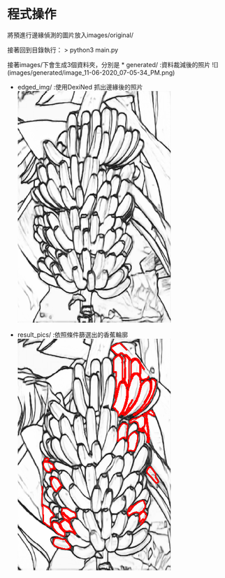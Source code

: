 # 程式操作
<p>將預進行邊緣偵測的圖片放入images/original/</p> 接著回到目錄執行：
> python3 main.py

<p> 接著images/下會生成3個資料夾，分別是
* generated/ :資料裁減後的照片
![](images/generated/image_11-06-2020_07-05-34_PM.png)

* edged_img/ :使用DexiNed 抓出邊緣後的照片
![](images/edged_img/image_14-06-2020_01-00-39_AM.png)

* result_pics/ :依照條件篩選出的香蕉輪廓
![](images/result_pics/res_image_24-06-2020_01-00-33_AM.png)
